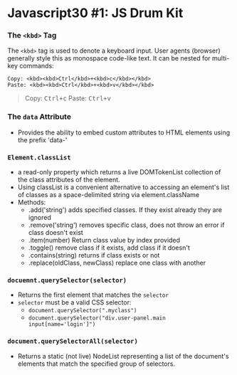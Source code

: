 # Javascript30 #1: JS Drum Kit

### The `<kbd>` Tag
The `<kbd>` tag is used to denote a keyboard input. User agents (browser) generally style this as monospace code-like text.
It can be nested for multi-key commands:
```
Copy: <kbd><kbd>Ctrl</kbd>+<kbd>c</kbd></kbd>
Paste: <kbd><kbd>Ctrl</kbd>+<kbd>v</kbd></kbd>
```
> Copy: <kbd><kbd>Ctrl</kbd>+<kbd>c</kbd></kbd>
> Paste: <kbd><kbd>Ctrl</kbd>+<kbd>v</kbd></kbd>

### The `data` Attribute
- Provides the ability to embed custom attributes to HTML elements using the prefix 'data-'

### `Element.classList`
- a read-only property which returns a live DOMTokenList collection of the class attributes of the element.
- Using classList is a convenient alternative to accessing an element's list of classes as a space-delimited string via element.className
- Methods:
    - .add('string') adds specified classes. If they exist already they are ignored
    - .remove('string') removes specific class, does not throw an error if class doesn't exist
    - .item(number) Return class value by index provided
    - .toggle() remove class if it exists, add class if it doesn't
    - .contains(string) returns if class exists or not
    - .replace(oldClass, newClass) replace one class with another

### `docuemnt.querySelector(selector)`
- Returns the first element that matches the `selector`
- `selector` must be a valid CSS selector:
    - `document.querySelector(".myclass")`
    - `document.querySelector("div.user-panel.main input[name='login']")`

### `document.querySelectorAll(selector)`
- Returns a static (not live) NodeList representing a list of the document's elements that match the specified group of selectors.
